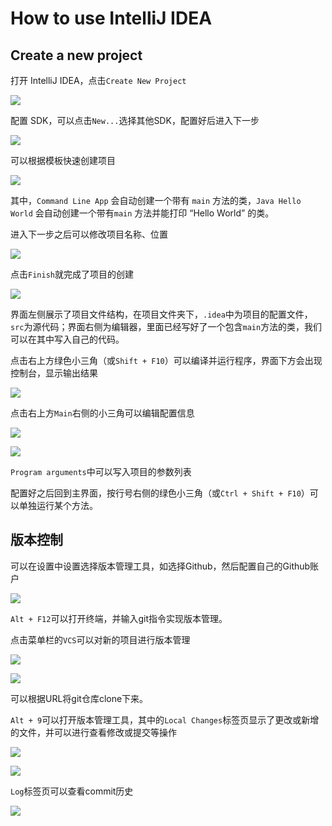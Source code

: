 # How to use IntelliJ IDEA

## Create a new project

打开 IntelliJ IDEA，点击`Create New Project`

![](http://ww1.sinaimg.cn/large/98792392ly1fzd3lqsr24j20ln0djglv.jpg)

配置 SDK，可以点击`New...`选择其他SDK，配置好后进入下一步

![](http://ww1.sinaimg.cn/large/98792392ly1fzd3sjom1dj20k00k13yr.jpg)

可以根据模板快速创建项目

![](http://ww1.sinaimg.cn/large/98792392ly1fzd3uk9moij20k00k1jrc.jpg)

其中，`Command Line App` 会自动创建一个带有 `main` 方法的类，`Java Hello World` 会自动创建一个带有`main` 方法并能打印 “Hello World” 的类。

进入下一步之后可以修改项目名称、位置

![](http://ww1.sinaimg.cn/large/98792392ly1fzd40j0y08j20k00k1mx6.jpg)

点击`Finish`就完成了项目的创建

![](http://ww1.sinaimg.cn/large/98792392ly1fzd44dfwfwj211y0k8jsa.jpg)

界面左侧展示了项目文件结构，在项目文件夹下，`.idea`中为项目的配置文件，`src`为源代码；界面右侧为编辑器，里面已经写好了一个包含`main`方法的类，我们可以在其中写入自己的代码。

点击右上方绿色小三角（或`Shift + F10`）可以编译并运行程序，界面下方会出现控制台，显示输出结果

![](http://ww1.sinaimg.cn/large/98792392ly1fzd4d6zj5uj211y0kgjss.jpg)

点击右上方`Main`右侧的小三角可以编辑配置信息

![](http://ww1.sinaimg.cn/large/98792392ly1fzd4ghj5vfj211y0kggn3.jpg)

![](http://ww1.sinaimg.cn/large/98792392ly1fzd4ih1h78j20uc0j93z9.jpg)

`Program arguments`中可以写入项目的参数列表

配置好之后回到主界面，按行号右侧的绿色小三角（或`Ctrl + Shift + F10`）可以单独运行某个方法。

## 版本控制

可以在设置中设置选择版本管理工具，如选择Github，然后配置自己的Github账户

![](http://ww1.sinaimg.cn/large/98792392ly1fzd5eku9zbj20sk0jugmi.jpg)

`Alt + F12`可以打开终端，并输入git指令实现版本管理。

点击菜单栏的`VCS`可以对新的项目进行版本管理

![](http://ww1.sinaimg.cn/large/98792392ly1fzd5k77k5bj211y0kgta9.jpg)

![](http://ww1.sinaimg.cn/large/98792392ly1fzd5llzc2oj20ia04j746.jpg)

可以根据URL将git仓库clone下来。

`Alt + 9`可以打开版本管理工具，其中的`Local Changes`标签页显示了更改或新增的文件，并可以进行查看修改或提交等操作

![](http://ww1.sinaimg.cn/large/98792392ly1fzd5qwnk6lj211y0kgabh.jpg)

![](http://ww1.sinaimg.cn/large/98792392ly1fzd5sh6rjij20nq0k8wfj.jpg)

`Log`标签页可以查看commit历史

![](http://ww1.sinaimg.cn/large/98792392ly1fzd5tzikb8j211y0kgabo.jpg)





